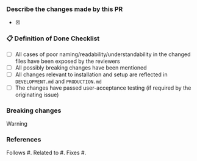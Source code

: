 ### Describe the changes made by this PR

- [x] 

### :clipboard: Definition of Done Checklist

- [ ] All cases of poor naming/readability/understandability in the changed files have been exposed by the reviewers
- [ ] All possibly breaking changes have been mentioned
- [ ] All changes relevant to installation and setup are reflected in `DEVELOPMENT.md` and `PRODUCTION.md`
- [ ] The changes have passed user-acceptance testing (if required by the originating issue)

### Breaking changes

>[!WARNING]
>
>

### References

Follows #.
Related to #.
Fixes #.
